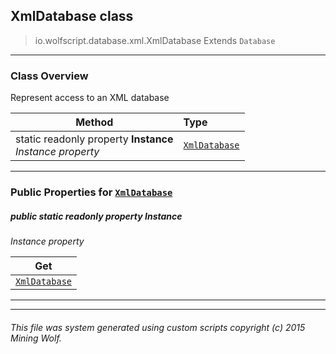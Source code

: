 ## XmlDatabase __class__

>io.wolfscript.database.xml.XmlDatabase
>Extends `Database`

---

### Class Overview

Represent access to an XML database

Method | Type   
--- | :--- 
static readonly property __Instance__ <br> _Instance property_ | [`XmlDatabase`](XmlDatabase.md)



---


### Public Properties for [`XmlDatabase`](XmlDatabase.md)

##### <a id='instance'></a>public static readonly property __Instance__

_Instance property_

Get | 
--- | 
[`XmlDatabase`](XmlDatabase.md) |



---
---


###### This file was system generated using custom scripts copyright (c) 2015 Mining Wolf.
	

